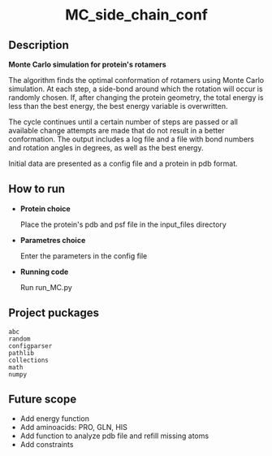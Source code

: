 <h1 align="center">MC_side_chain_conf</h1>
<h2 align="center">

## Description
  
**Monte Carlo simulation for protein's rotamers**
  
  The algorithm finds the optimal conformation of rotamers using Monte Carlo simulation. At each step, a side-bond around which the rotation will occur is randomly chosen. If, after changing the protein geometry, the total energy is less than the best energy, the best energy variable is overwritten.
  
  The cycle continues until a certain number of steps are passed or all available change attempts are made that do not result in a better conformation.
The output includes a log file and a file with bond numbers and rotation angles in degrees, as well as the best energy.
  
  Initial data are presented as a config file and a protein in pdb format. 

## How to run
  - **Protein choice** 
  
    Place the protein's pdb and psf file in the input_files directory
  - **Parametres choice**
    
    Enter the parameters in the config file
  - **Running code**
  
    Run run_MC.py

## Project puckages

```
abc
random
configparser
pathlib
collections
math
numpy
```

## Future scope

- Add energy function
- Add aminoacids: PRO, GLN, HIS
- Add function to analyze pdb file and refill missing atoms
- Add constraints
